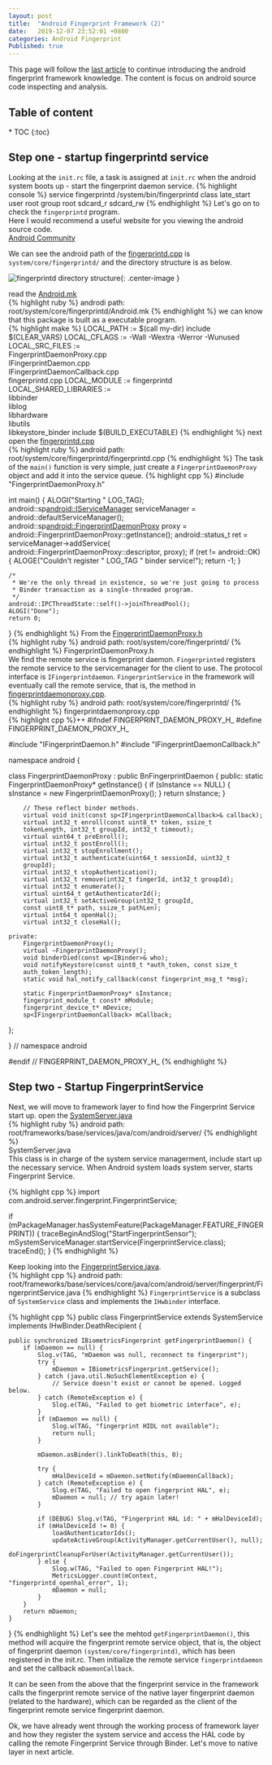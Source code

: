 ```yaml
---
layout: post
title:  "Android Fingerprint Framework (2)"
date:   2019-12-07 23:52:01 +0800
categories: Android Fingerprint
Published: true
---
```

This page will follow the [last article]({{site.baseurl}}/android/fingerprint/2019/10/03/Fingerprint-frmk1.html) to continue introducing the android fingerprint framework knowledge. The content is focus on android source code inspecting and analysis.

<div class = "separator"></div>
<h2 class="no_toc">Table of content</h2> 
* TOC
{:toc}
<div class = "separator"></div>

## Step one - startup fingerprintd service
Looking at the `init.rc` file, a task is assigned at `init.rc` when the android system boots up - start the fingerprint daemon service.
{% highlight console %}
service fingerprintd /system/bin/fingerprintd
class late_start
user root
group root sdcard_r sdcard_rw
{% endhighlight %} 
Let's go on to check the `fingerprintd` program.<br> 
Here I would recommend a useful website for you viewing the android source code.<br> 
[Android Community](https://www.androidos.net.cn/android/10.0.0_r6/xref)

We can see the android path of the [fingerprintd.cpp](https://www.androidos.net.cn/android/7.1.1_r28/xref/system/core/fingerprintd/fingerprintd.cpp) is `system/core/fingerprintd/` and the directory structure is as below.    


![fingerprintd directory structure]({{site.baseurl}}/assets/image/android-fingerprint-framework2-fingerprintd-directory.png){: .center-image }


read the 
[Android.mk](https://www.androidos.net.cn/android/7.1.1_r28/xref/system/core/fingerprintd/Android.mk)<br>
{% highlight ruby %}
androdi path: root/system/core/fingerprintd/Android.mk
{% endhighlight %}
we can know that this package is built as a executable program.<br>
{% highlight make %}
LOCAL_PATH := $(call my-dir)
include $(CLEAR_VARS)
LOCAL_CFLAGS := -Wall -Wextra -Werror -Wunused
LOCAL_SRC_FILES := \
	FingerprintDaemonProxy.cpp \
	IFingerprintDaemon.cpp \
	IFingerprintDaemonCallback.cpp \
	fingerprintd.cpp
LOCAL_MODULE := fingerprintd
LOCAL_SHARED_LIBRARIES := \
	libbinder \
	liblog \
	libhardware \
	libutils \
	libkeystore_binder
include $(BUILD_EXECUTABLE)
{% endhighlight %}
next open the 
[fingerprintd.cpp](https://www.androidos.net.cn/android/7.1.1_r28/xref/system/core/fingerprintd/fingerprintd.cpp)<br>
{% highlight ruby %}
android path: root/system/core/fingerprintd/fingerprintd.cpp
{% endhighlight %}
The task of the `main()` function is very simple, just create a `FingerprintDaemonProxy` object and add it into the service queue. 
{% highlight cpp %}
#include "FingerprintDaemonProxy.h"

int main() {
    ALOGI("Starting " LOG_TAG);
    android::sp<android::IServiceManager> serviceManager 
    = android::defaultServiceManager();
    android::sp<android::FingerprintDaemonProxy> proxy =
            android::FingerprintDaemonProxy::getInstance();
    android::status_t ret = serviceManager->addService(
            android::FingerprintDaemonProxy::descriptor, proxy);
    if (ret != android::OK) {
        ALOGE("Couldn't register " LOG_TAG " binder service!");
        return -1;
    }

    /*
     * We're the only thread in existence, so we're just going to process
     * Binder transaction as a single-threaded program.
     */
    android::IPCThreadState::self()->joinThreadPool();
    ALOGI("Done");
    return 0;
}
{% endhighlight %}
From the 
[FingerprintDaemonProxy.h](https://www.androidos.net.cn/android/7.1.1_r28/xref/system/core/fingerprintd/FingerprintDaemonProxy.h)<br>
{% highlight ruby %}
android path: root/system/core/fingerprintd/
{% endhighlight %}
FingerprintDaemonProxy.h<br>
We find the remote service is fingerprint daemon. `Fingerprinted` registers the remote service to the servicemanager for the client to use.
The protocol interface is `IFingerprintdaemon`. `FingerprintService` in the framework will eventually call the remote service, that is, the method in 
[fingerprintdaemonproxy.cpp](https://www.androidos.net.cn/android/7.1.1_r28/xref/system/core/fingerprintd/FingerprintDaemonProxy.cpp).<br>
{% highlight ruby %}
android path: root/system/core/fingerprintd/
{% endhighlight %}
fingerprintdaemonproxy.cpp<br>
{% highlight cpp %}++
#ifndef FINGERPRINT_DAEMON_PROXY_H_
#define FINGERPRINT_DAEMON_PROXY_H_

#include "IFingerprintDaemon.h"
#include "IFingerprintDaemonCallback.h"

namespace android {

class FingerprintDaemonProxy : public BnFingerprintDaemon {
    public:
        static FingerprintDaemonProxy* getInstance() {
            if (sInstance == NULL) {
                sInstance = new FingerprintDaemonProxy();
            }
            return sInstance;
        }

        // These reflect binder methods.
        virtual void init(const sp<IFingerprintDaemonCallback>& callback);
        virtual int32_t enroll(const uint8_t* token, ssize_t 
        tokenLength, int32_t groupId, int32_t timeout);
        virtual uint64_t preEnroll();
        virtual int32_t postEnroll();
        virtual int32_t stopEnrollment();
        virtual int32_t authenticate(uint64_t sessionId, uint32_t 
        groupId);
        virtual int32_t stopAuthentication();
        virtual int32_t remove(int32_t fingerId, int32_t groupId);
        virtual int32_t enumerate();
        virtual uint64_t getAuthenticatorId();
        virtual int32_t setActiveGroup(int32_t groupId, 
        const uint8_t* path, ssize_t pathLen);
        virtual int64_t openHal();
        virtual int32_t closeHal();

    private:
        FingerprintDaemonProxy();
        virtual ~FingerprintDaemonProxy();
        void binderDied(const wp<IBinder>& who);
        void notifyKeystore(const uint8_t *auth_token, const size_t
        auth_token_length);
        static void hal_notify_callback(const fingerprint_msg_t *msg);

        static FingerprintDaemonProxy* sInstance;
        fingerprint_module_t const* mModule;
        fingerprint_device_t* mDevice;
        sp<IFingerprintDaemonCallback> mCallback;
};

} // namespace android

#endif // FINGERPRINT_DAEMON_PROXY_H_
{% endhighlight %}
## Step two - Startup FingerprintService
Next, we will move to framework layer to find how the Fingerprint Service start up. 
open the 
[SystemServer.java](https://www.androidos.net.cn/android/7.1.1_r28/xref/frameworks/base/services/java/com/android/server/SystemServer.java)<br>
{% highlight ruby %}
android path: root/frameworks/base/services/java/com/android/server/
{% endhighlight %}  
SystemServer.java  <br>
This class is in charge of the system service managerment, include start up the necessary service.
When Android system loads system server, starts Fingerprint Service.

{% highlight cpp %}
import com.android.server.fingerprint.FingerprintService;

if (mPackageManager.hasSystemFeature(PackageManager.FEATURE_FINGERPRINT)) {
                traceBeginAndSlog("StartFingerprintSensor");
                mSystemServiceManager.startService(FingerprintService.class);
                traceEnd();
            }
{% endhighlight %}

Keep looking into the 
[FingerprintService.java](https://www.androidos.net.cn/android/7.1.1_r28/xref/frameworks/base/services/core/java/com/android/server/fingerprint/FingerprintService.java).<br>
{% highlight cpp %}
android path: root/frameworks/base/services/core/java/com/android/server/fingerprint/FingerprintService.java
{% endhighlight %}
`FingerprintService` is a subclass of `SystemService` class and implements the `IHwbinder` interface.

{% highlight cpp %}
public class FingerprintService extends SystemService implements
IHwBinder.DeathRecipient {

    public synchronized IBiometricsFingerprint getFingerprintDaemon() {
        if (mDaemon == null) {
            Slog.v(TAG, "mDaemon was null, reconnect to fingerprint");
            try {
                mDaemon = IBiometricsFingerprint.getService();
            } catch (java.util.NoSuchElementException e) {
                // Service doesn't exist or cannot be opened. Logged below.
            } catch (RemoteException e) {
                Slog.e(TAG, "Failed to get biometric interface", e);
            }
            if (mDaemon == null) {
                Slog.w(TAG, "fingerprint HIDL not available");
                return null;
            }

            mDaemon.asBinder().linkToDeath(this, 0);

            try {
                mHalDeviceId = mDaemon.setNotify(mDaemonCallback);
            } catch (RemoteException e) {
                Slog.e(TAG, "Failed to open fingerprint HAL", e);
                mDaemon = null; // try again later!
            }

            if (DEBUG) Slog.v(TAG, "Fingerprint HAL id: " + mHalDeviceId);
            if (mHalDeviceId != 0) {
                loadAuthenticatorIds();
                updateActiveGroup(ActivityManager.getCurrentUser(), null);
                doFingerprintCleanupForUser(ActivityManager.getCurrentUser());
            } else {
                Slog.w(TAG, "Failed to open Fingerprint HAL!");
                MetricsLogger.count(mContext, "fingerprintd_openhal_error", 1);
                mDaemon = null;
            }
        }
        return mDaemon;
    }

}
{% endhighlight %}
Let's see the mehtod `getFingerprintDaemon()`, this method will acquire the fingerprint remote service object, that is, the object of fingerprint daemon `(system/core/fingerprintd)`, which has been registered in the init.rc. Then initialize the remote service `fingerprintdaemon` and set the callback `mDaemonCallback`.

It can be seen from the above that the fingerprint service in the framework calls the fingerprint remote service of the native layer fingerprint daemon (related to the hardware), which can be regarded as the client of the fingerprint remote service fingerprint daemon.

Ok, we have already went through the working process of framework layer and how they register the system service and access the HAL code by calling the remote Fingerprint Service through Binder. Let's move to native layer in next article.